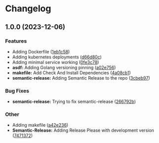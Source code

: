 # Changelog

## 1.0.0 (2023-12-06)


### Features

* Adding Dockerfile ([1eb1c58](https://github.com/antmordel/getting-started-service/commit/1eb1c587cad85341af277fa1005effca3bb65019))
* Adding kubernetes deployments ([d66d80c](https://github.com/antmordel/getting-started-service/commit/d66d80cc7c411c02925999bf55249385f016d83e))
* Adding minimal service working ([0fe3c78](https://github.com/antmordel/getting-started-service/commit/0fe3c788ee60100ff92229d1f9c51549e1a2a018))
* **asdf:** Adding Golang versioning pinning ([a02e756](https://github.com/antmordel/getting-started-service/commit/a02e756a301b02ed0776cc1abf0cf19c02a16be5))
* **makefile:** Add Check And Install Dependencies ([4a08cb1](https://github.com/antmordel/getting-started-service/commit/4a08cb166cab100bab568d8914b19b539fed3ae8))
* **semantic-release:** Adding Semantic Release to the repo ([3cbeb97](https://github.com/antmordel/getting-started-service/commit/3cbeb9718444bc1ac1b37ea3dbd1f7feca457102))


### Bug Fixes

* **semantic-release:** Trying to fix semantic-release ([266792b](https://github.com/antmordel/getting-started-service/commit/266792bed09b9dc8d815b6c87677624881fb309b))


### Other

* Adding makefile ([a42e236](https://github.com/antmordel/getting-started-service/commit/a42e236469466c1806e2ad3b624b6414cc3bf5dd))
* **Semantic-Release:** Adding Release Please with development version ([7471372](https://github.com/antmordel/getting-started-service/commit/7471372b071ed09d1c28fe89be3aa0c4f296dd4a))
